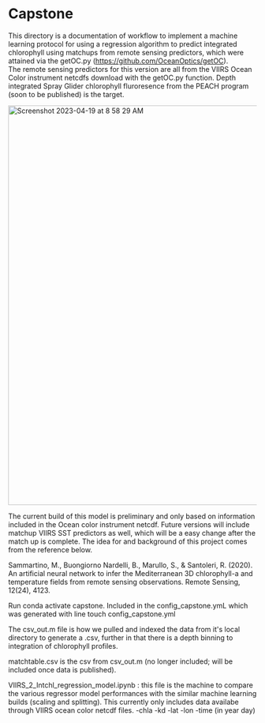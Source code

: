 # Capstone
This directory is a documentation of workflow to implement a machine learning protocol for using a regression algorithm to
predict integrated chlorophyll using matchups from remote sensing predictors, which were attained via the getOC.py
(https://github.com/OceanOptics/getOC).  
The remote sensing predictors for this version are all from the VIIRS Ocean Color instrument netcdfs download with the getOC.py function. 
Depth integrated Spray Glider chlorophyll fluroresence from the PEACH program (soon to be published) is the target. 

<img width="809" alt="Screenshot 2023-04-19 at 8 58 29 AM" src="https://user-images.githubusercontent.com/123086430/233083557-fe138017-8b6c-450d-ae63-5877080255a0.png">

The current build of this model is preliminary and only based on information included in the Ocean color instrument netcdf. 
Future versions will include matchup VIIRS SST predictors as well, which will be a easy change after the match up is complete. 
The idea for and background of this project comes from the reference below. 
 
 Sammartino, M., Buongiorno Nardelli, B., Marullo, S., & Santoleri, R. (2020). An artificial 
neural network to infer the Mediterranean 3D chlorophyll-a and temperature fields from 
remote sensing observations. Remote Sensing, 12(24), 4123. 

Run conda activate capstone. Included in the config_capstone.ymL 
which was generated with line touch config_capstone.yml

The csv_out.m file is how we pulled and indexed the data from it's local directory to generate a .csv, further in that there is a depth 
binning to integration of chlorophyll profiles.

matchtable.csv is the csv from csv_out.m (no longer included; will be 
included once data is published). 

VIIRS_2_Intchl_regression_model.ipynb : this file is the machine to compare the various regressor model 
performances with the similar machine learning builds (scaling and splitting). This currently only includes 
data availabe through VIIRS ocean color netcdf files. 
-chla
-kd
-lat
-lon
-time (in year day) 

